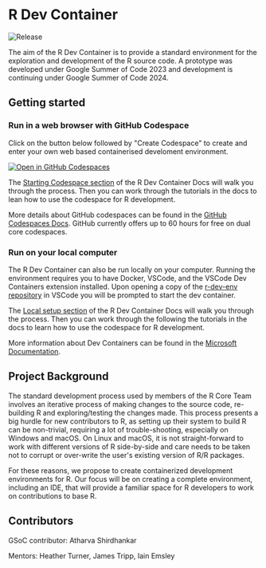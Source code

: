 # R Dev Container

![Release](https://img.shields.io/github/v/release/r-devel/r-dev-env)

The aim of the R Dev Container is to provide a standard environment for the exploration and development of the R source code. A prototype was developed under Google Summer of Code 2023 and development is continuing under Google Summer of Code 2024.

## Getting started

### Run in a web browser with GitHub Codespace

Click on the button below followed by "Create Codespace" to create and enter your own web based containerised develoment environment.

[![Open in GitHub Codespaces](https://github.com/codespaces/badge.svg)](https://github.com/codespaces/new?hide_repo_select=true&ref=main&repo=647768262&machine=premiumLinux&devcontainer_path=.devcontainer%2Fdevcontainer.json&location=WestUs2)

The [Starting Codespace section](https://contributor.r-project.org/r-dev-env/container_setup/creating_codespace/) of the R Dev Container Docs will walk you through the process. Then you can work through the tutorials in the docs to lean how to use the codespace for R development.

More details about GitHub codespaces can be found in the [GitHub Codespaces Docs](https://docs.github.com/en/codespaces/overview). GitHub currently offers up to 60 hours for free on dual core codespaces.

### Run on your local computer

The R Dev Container can also be run locally on your computer.
Running the environment requires you to have Docker, VSCode, and the VSCode Dev Containers extension installed.
Upon opening a copy of the [r-dev-env repository](https://github.com/r-devel/r-dev-env) in VSCode you will be prompted to start the dev container.

The [Local setup section](https://contributor.r-project.org/r-dev-env/tutorials/localsetup/) of the R Dev Container Docs will walk you through the process.
Then you can work through the following the tutorials in the docs to learn how to use the codespace for R development.

More information about Dev Containers can be found in the [Microsoft Documentation](https://code.visualstudio.com/docs/devcontainers/containers).

## Project Background

The standard development process used by members of the R Core Team involves an iterative process of making changes to the source code, re-building R and exploring/testing the changes made.
This process presents a big hurdle for new contributors to R, as setting up their system to build R can be non-trivial, requiring a lot of trouble-shooting, especially on Windows and macOS.
On Linux and macOS, it is not straight-forward to work with different versions of R side-by-side and care needs to be taken not to corrupt or over-write the user's existing version of R/R packages.

For these reasons, we propose to create containerized development environments for R.
Our focus will be on creating a complete environment, including an IDE, that will provide a familiar space for R developers to work on contributions to base R.

## Contributors

GSoC contributor: Atharva Shirdhankar

Mentors: Heather Turner, James Tripp, Iain Emsley
